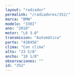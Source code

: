 ```yaml
---
layout: "radiador"
permalink: "/radiadores/352/"
marca: "BMW"
modelo: "330I"
ano: "2010"
motor: "L6 3.0"
transmision: "Automática"
parte: "438456"
clima: "Con clima"
alto: "23 5/8"
ancho: "18 1/8"
observaciones: ""
id: "352"
---
```


